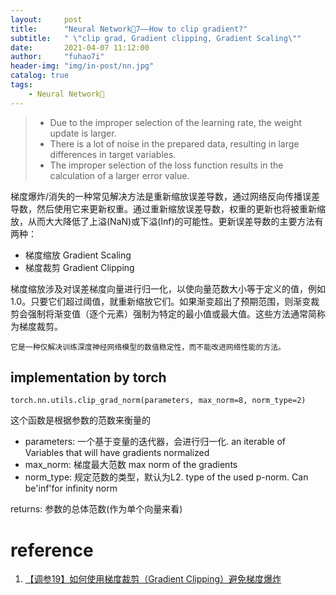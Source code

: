 ```yaml
---
layout:     post
title:      "Neural Network🦖7——How to clip gradient?"
subtitle:   " \"clip grad, Gradient clipping, Gradient Scaling\""
date:       2021-04-07 11:12:00
author:     "fuhao7i"
header-img: "img/in-post/nn.jpg"
catalog: true
tags:
    - Neural Network🦖
---
```


> - Due to the improper selection of the learning rate, the weight update is larger.
> - There is a lot of noise in the prepared data, resulting in large differences in target variables.
> - The improper selection of the loss function results in the calculation of a larger error value.

梯度爆炸/消失的一种常见解决方法是重新缩放误差导数，通过网络反向传播误差导数，然后使用它来更新权重。通过重新缩放误差导数，权重的更新也将被重新缩放，从而大大降低了上溢(NaN)或下溢(Inf)的可能性。更新误差导数的主要方法有两种：

- 梯度缩放 Gradient Scaling
- 梯度裁剪 Gradient Clipping

梯度缩放涉及对误差梯度向量进行归一化，以使向量范数大小等于定义的值，例如1.0。只要它们超过阈值，就重新缩放它们。如果渐变超出了预期范围，则渐变裁剪会强制将渐变值（逐个元素）强制为特定的最小值或最大值。这些方法通常简称为梯度裁剪。

`它是一种仅解决训练深度神经网络模型的数值稳定性，而不能改进网络性能的方法。`

## implementation by torch

`torch.nn.utils.clip_grad_norm(parameters, max_norm=8, norm_type=2)`

这个函数是根据参数的范数来衡量的

- parameters: 一个基于变量的迭代器，会进行归一化. an iterable of Variables that will have gradients normalized
- max_norm: 梯度最大范数 max norm of the gradients
- norm_type: 规定范数的类型，默认为L2. type of the used p-norm. Can be'inf'for infinity norm

returns: 参数的总体范数(作为单个向量来看)

# reference

1. [【调参19】如何使用梯度裁剪（Gradient Clipping）避免梯度爆炸](https://blog.csdn.net/weixin_39653948/article/details/105962326)